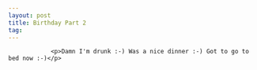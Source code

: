```yaml
---
layout: post
title: Birthday Part 2
tag: 
---
```



                <p>Damn I'm drunk :-) Was a nice dinner :-) Got to go to bed now :-)</p>
            
